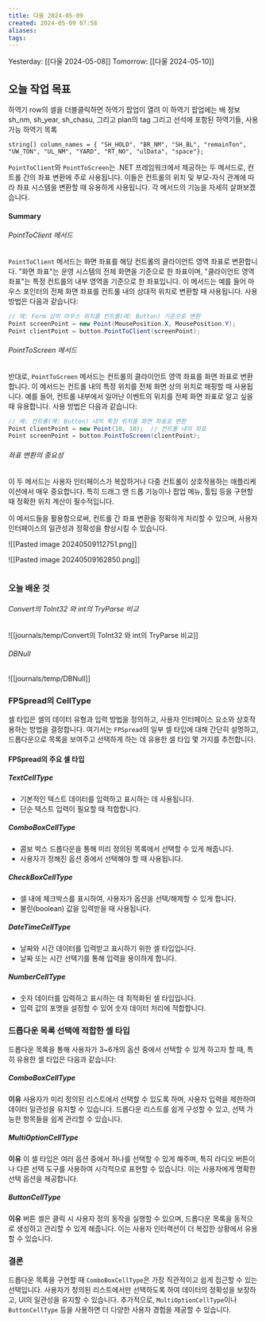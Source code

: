 ```yaml
---
title: 다울 2024-05-09
created: 2024-05-09 07:58
aliases: 
tags:
---
```

Yesterday: [[다울 2024-05-08]]
Tomorrow: [[다울 2024-05-10]]

## 오늘 작업 목표

하역기 row의 셀을 더블클릭하면 하역기 팝업이 열려
이 하역기 팝업에는
배 정보
sh_nm, sh_year, sh_chasu,
그리고 plan의 tag
그리고 선석에 포함된 하역기들, 사용가능 하역기 목록

```
string[] column_names = { "SH_HOLD", "BR_NM", "SH_BL", "remainTon", "UW_TON", "UL_NM", "YARD", "RT_NO", "ulData", "space"};

```




`PointToClient`와 `PointToScreen`는 .NET 프레임워크에서 제공하는 두 메서드로, 컨트롤 간의 좌표 변환에 주로 사용됩니다. 이들은 컨트롤의 위치 및 부모-자식 관계에 따라 좌표 시스템을 변환할 때 유용하게 사용됩니다. 각 메서드의 기능을 자세히 살펴보겠습니다.

#### Summary

###### PointToClient 메서드
`PointToClient` 메서드는 
화면 좌표를 해당 컨트롤의 클라이언트 영역 좌표로 변환합니다. 
"화면 좌표"는 
	운영 시스템의 전체 화면을 기준으로 한 좌표이며, 
"클라이언트 영역 좌표"는 
	특정 컨트롤의 내부 영역을 기준으로 한 좌표입니다. 
이 메서드는 예를 들어 
	마우스 포인터의 전체 화면 좌표를 컨트롤 내의 상대적 위치로 변환할 때 사용됩니다. 
사용 방법은 다음과 같습니다:

```csharp
// 예: Form 상의 마우스 위치를 컨트롤(예: Button) 기준으로 변환
Point screenPoint = new Point(MousePosition.X, MousePosition.Y);
Point clientPoint = button.PointToClient(screenPoint);
```

###### PointToScreen 메서드
반대로, `PointToScreen` 메서드는 
컨트롤의 클라이언트 영역 좌표를 화면 좌표로 변환합니다. 
이 메서드는 컨트롤 내의 특정 위치를 
전체 화면 상의 위치로 매핑할 때 사용됩니다. 
예를 들어, 컨트롤 내부에서 일어난 이벤트의 위치를 
전체 화면 좌표로 알고 싶을 때 유용합니다. 
사용 방법은 다음과 같습니다:

```csharp
// 예: 컨트롤(예: Button) 내의 특정 위치를 화면 좌표로 변환
Point clientPoint = new Point(10, 10);  // 컨트롤 내의 좌표
Point screenPoint = button.PointToScreen(clientPoint);
```

###### 좌표 변환의 중요성
이 두 메서드는 사용자 인터페이스가 복잡하거나 
다중 컨트롤이 상호작용하는 애플리케이션에서 매우 중요합니다. 
특히 드래그 앤 드롭 기능이나 팝업 메뉴, 툴팁 등을 구현할 때 
정확한 위치 계산이 필수적입니다.

이 메서드들을 활용함으로써, 컨트롤 간 좌표 변환을 정확하게 처리할 수 있으며, 사용자 인터페이스의 일관성과 정확성을 향상시킬 수 있습니다.

![[Pasted image 20240509112751.png]]


![[Pasted image 20240509162850.png]]


```sql

```
### 오늘 배운 것
###### Convert의 ToInt32 와 int의 TryParse 비교
![[journals/temp/Convert의 ToInt32 와 int의 TryParse 비교]]


###### DBNull
![[journals/temp/DBNull]]



### FPSpread의 CellType
셀 타입은 셀의 데이터 유형과 입력 방법을 정의하고, 
사용자 인터페이스 요소와 상호작용하는 방법을 결정합니다. 
여기서는 `FPSpread`의 일부 셀 타입에 대해 간단히 설명하고, 
드롭다운으로 목록을 보여주고 선택하게 하는 데 유용한 셀 타입 몇 가지를 추천합니다.

#### FPSpread의 주요 셀 타입

##### TextCellType
- 기본적인 텍스트 데이터를 입력하고 표시하는 데 사용됩니다.
- 단순 텍스트 입력이 필요할 때 적합합니다.

##### ComboBoxCellType
- 콤보 박스 드롭다운을 통해 미리 정의된 목록에서 선택할 수 있게 해줍니다.
- 사용자가 정해진 옵션 중에서 선택해야 할 때 사용됩니다.

##### CheckBoxCellType
- 셀 내에 체크박스를 표시하여, 사용자가 옵션을 선택/해제할 수 있게 합니다.
- 불린(boolean) 값을 입력받을 때 사용됩니다.

##### DateTimeCellType
- 날짜와 시간 데이터를 입력받고 표시하기 위한 셀 타입입니다.
- 날짜 또는 시간 선택기를 통해 입력을 용이하게 합니다.

##### NumberCellType
- 숫자 데이터를 입력하고 표시하는 데 최적화된 셀 타입입니다.
- 입력 값의 포맷을 설정할 수 있어 숫자 데이터 처리에 적합합니다.

### 드롭다운 목록 선택에 적합한 셀 타입

드롭다운 목록을 통해 사용자가 3~6개의 옵션 중에서 선택할 수 있게 하고자 할 때, 특히 유용한 셀 타입은 다음과 같습니다:

##### ComboBoxCellType
**이유**
사용자가 미리 정의된 리스트에서 선택할 수 있도록 하며, 
사용자 입력을 제한하여 데이터 일관성을 유지할 수 있습니다. 
드롭다운 리스트를 쉽게 구성할 수 있고, 
선택 가능한 항목들을 쉽게 관리할 수 있습니다.

##### MultiOptionCellType
**이유**
이 셀 타입은 여러 옵션 중에서 하나를 선택할 수 있게 해주며, 
특히 라디오 버튼이나 다른 선택 도구를 사용하여 
시각적으로 표현할 수 있습니다. 
이는 사용자에게 명확한 선택 옵션을 제공합니다.

##### ButtonCellType
**이유**
버튼 셀은 클릭 시 사용자 정의 동작을 실행할 수 있으며, 
드롭다운 목록을 동적으로 생성하고 관리할 수 있게 해줍니다. 
이는 사용자 인터랙션이 더 복잡한 상황에서 유용할 수 있습니다.

### 결론

드롭다운 목록을 구현할 때 
`ComboBoxCellType`은 가장 직관적이고 쉽게 접근할 수 있는 선택입니다.
사용자가 정의된 리스트에서만 선택하도록 하여 데이터의 정확성을 보장하고, UI의 일관성을 유지할 수 있습니다. 
추가적으로, `MultiOptionCellType`이나 `ButtonCellType` 등을 사용하면 더 다양한 사용자 경험을 제공할 수 있습니다.
